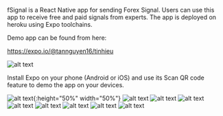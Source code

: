fSignal is a React Native app for sending Forex Signal. Users can use this app to receive free and paid signals from experts. 
The app is deployed on heroku using Expo toolchains.

Demo app can be found from here:

https://expo.io/@tannguyen16/tinhieu

![alt text](https://raw.githubusercontent.com/tannguyen16/react-native-signal/master/src/images/expo.PNG)

Install Expo on your phone (Android or iOS) and use its Scan QR code feature to demo the app on your devices.

![alt text](https://raw.githubusercontent.com/tannguyen16/react-native-signal/master/src/images/1.jpg){:height="50%" width="50%"}
![alt text](https://raw.githubusercontent.com/tannguyen16/react-native-signal/master/src/images/2.jpg)
![alt text](https://raw.githubusercontent.com/tannguyen16/react-native-signal/master/src/images/3.jpg)
![alt text](https://raw.githubusercontent.com/tannguyen16/react-native-signal/master/src/images/4.jpg)
![alt text](https://raw.githubusercontent.com/tannguyen16/react-native-signal/master/src/images/5.jpg)
![alt text](https://raw.githubusercontent.com/tannguyen16/react-native-signal/master/src/images/6.jpg)
![alt text](https://raw.githubusercontent.com/tannguyen16/react-native-signal/master/src/images/7.jpg)
![alt text](https://raw.githubusercontent.com/tannguyen16/react-native-signal/master/src/images/8.jpg)
![alt text](https://raw.githubusercontent.com/tannguyen16/react-native-signal/master/src/images/9.jpg)









